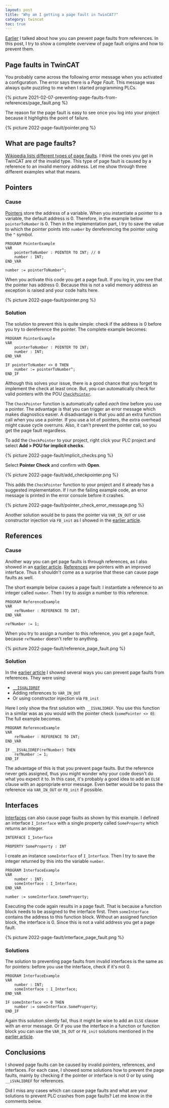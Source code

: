 ```yaml
---
layout: post
title: "Why am I getting a page fault in TwinCAT?"
category: twincat
toc: true
---
```


[Earlier](https://cookncode.com/twincat/2021/02/07/preventing-page-faults-from-references.html) I talked about how you can prevent page faults from references. In this post, I try to show a complete overview of page fault origins and how to prevent them.

## Page faults in TwinCAT
You probably came across the following error message when you activated a configuration. The error says there is a *Page Fault*. This message was always quite puzzling to me when I started programming PLCs. 

{% picture 2021-02-07-preventing-page-faults-from-references/page_fault.png %}

The reason for the page fault is easy to see once you log into your project because it highlights the point of failure.

{% picture 2022-page-fault/pointer.png %}

## What are page faults?

[Wikipedia lists different types of page faults](https://en.wikipedia.org/wiki/Page_fault). I think the ones you get in TwinCAT are of the invalid type. This type of page fault is caused by a reference to an invalid memory address. Let me show through three different examples what that means.

## Pointers

### Cause

[Pointers](https://infosys.beckhoff.com/content/1033/tc3_plc_intro/2529453451.html?id=5839194631499501145) store the address of a variable. When you instantiate a pointer to a variable, the default address is 0. Therefore, in the example below `pointerToNumber` is 0. Then in the implementation part, I try to save the value to which the pointer points into `number` by dereferencing the pointer using the `^` symbol.

```
PROGRAM PointerExample
VAR
    pointerToNumber : POINTER TO INT; // 0
    number : INT;
END_VAR

number := pointerToNumber^;
```

 When you activate this code you get a page fault. If you log in, you see that the pointer has address 0. Because this is not a valid memory address an exception is raised and your code halts here. 
 
 {% picture 2022-page-fault/pointer.png %}
 
### Solution
The solution to prevent this is quite simple: check if the address is 0 before you try to dereference the pointer. The complete example becomes:

```
PROGRAM PointerExample
VAR
    pointerToNumber : POINTER TO INT;
    number : INT;
END_VAR

IF pointerToNumber <> 0 THEN
    number := pointerToNumber^;
END_IF
```

Although this solves your issue, there is a good chance that you forget to implement the check at least once. But, you can automatically check for valid pointers with the POU [`CheckPointer`](https://infosys.beckhoff.com/content/1033/tc3_plc_intro/2530405259.html?id=7869750361486034578). 

The `CheckPointer` function is automatically called _each time_ before you use a pointer. The advantage is that you can trigger an error message which makes diagnostics easier. A disadvantage is that you add an extra function call when you use a pointer. If you use a lot of pointers, the extra overhead might cause cycle overruns. Also, it can't prevent the pointer call, so you get the page fault regardless.

To add the `CheckPointer` to your project, right click your PLC project and select **Add > POU for implicit checks**. 

{% picture 2022-page-fault/implicit_checks.png %}

 Select **Pointer Check** and confirm with **Open**.
 
 {% picture 2022-page-fault/add_checkpointer.png %}
 
 This adds the `CheckPointer` function to your project and it already has a suggested implementation. If I run the failing example code, an error message is printed in the error console before it crashes.
 
 {% picture 2022-page-fault/pointer_check_error_message.png %}
 
Another solution would be to pass the pointer via `VAR_IN_OUT` or use constructor injection via `FB_init` as I showed in the [earlier article](https://cookncode.com/twincat/2021/02/07/preventing-page-faults-from-references.html). 

## References

### Cause
Another way you can get page faults is through references, as I also showed in an [earlier article](https://cookncode.com/twincat/2021/02/07/preventing-page-faults-from-references.html). [References](https://infosys.beckhoff.com/content/1033/tc3_plc_intro/2529458827.html?id=2716630061017907414) are pointers with an improved interface. Thus it shouldn't come as a surprise that these can cause page faults as well.  

The short example below causes a page fault: I instantiate a reference to an integer called `number`. Then I try to assign a number to this reference. 

```
PROGRAM ReferenceExample
VAR
    refNumber : REFERENCE TO INT;
END_VAR

refNumber := 1;
```

When you try to assign a number to this reference, you get a page fault, because `refNumber` doesn't refer to anything.

{% picture 2022-page-fault/reference_page_fault.png %}

### Solution

In the [earlier article](https://cookncode.com/twincat/2021/02/07/preventing-page-faults-from-references.html) I showed several ways you can prevent page faults from references. They were using:
- [`__ISVALIDREF`](https://infosys.beckhoff.com/english.php?content=../content/1033/tc3_plc_intro/2529165707.html&id=)
- Adding references to `VAR_IN_OUT`
- Or using constructor injection via `FB_init`

Here I only show the first solution with `__ISVALIDREF`. You use this function in a similar was as you would with the pointer check (`somePointer <> 0`): The full example becomes.

```
PROGRAM ReferenceExample
VAR
    refNumber : REFERENCE TO INT;
END_VAR

IF __ISVALIDREF(refNumber) THEN
    refNumber := 1;
END_IF
```

The advantage of this is that you prevent page faults. But the reference never gets assigned, thus you might wonder why your code doesn't do what you expect it to. In this case, it's probably a good idea to add an `ELSE` clause with an appropriate error message. Even better would be to pass the reference via `VAR_IN_OUT` or `FB_init` if possible.

## Interfaces
[Interfaces](https://infosys.beckhoff.com/content/1033/tc3_plc_intro/4256428299.html?id=507172925224818176) can also cause page faults as shown by this example. I defined an interface `I_Interface` with a single property called `SomeProperty` which returns an integer.

```
INTERFACE I_Interface

PROPERTY SomeProperty : INT

```

I create an instance `someInterface` of `I_Interface`.  Then I try to save the integer returned by this into the variable `number`.

```
PROGRAM InterfaceExample
VAR
    number : INT;
    someInterface : I_Interface;
END_VAR

number := someInterface.SomeProperty;
```

Executing the code again results in a page fault. That is because a function block needs to be assigned to the interface first. Then `someInterface` contains the address to this function block. Without an assigned function block, the interface is 0. Since this is not a valid address you get a page fault. 

{% picture 2022-page-fault/interface_page_fault.png %}

### Solutions

The solution to preventing page faults from invalid interfaces is the same as for pointers: before you use the interface, check if it's not 0.

```
PROGRAM InterfaceExample
VAR
    number : INT;
    someInterface : I_Interface;
END_VAR

IF someInterface <> 0 THEN
    number := someInterface.SomeProperty;
END_IF
```

Again this solution silently fail, thus it might be wise to add an `ELSE` clause with an error message. Or if you use the interface in a function or function block you can use the `VAR_IN_OUT` or `FB_init` solutions mentioned in the [earlier article](https://cookncode.com/twincat/2021/02/07/preventing-page-faults-from-references.html).

## Conclusions
I showed page faults can be caused by invalid pointers, references, and interfaces. For each case,  I showed some solutions how to prevent the page faults, mainly by checking if the pointer or interface is not 0 or by using `__iSVALIDREF` for references. 

Did I miss any cases which can cause page faults and what are your solutions to prevent PLC crashes from page faults? Let me know in the comments below.
